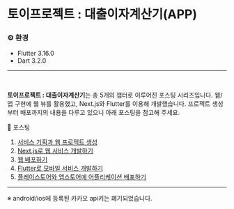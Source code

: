 # 토이프로젝트 : 대출이자계산기(APP)

### ⚙️ 환경

- Flutter 3.16.0
- Dart 3.2.0

---

<br>

**토이프로젝트 : 대출이자계산기**는 총 5개의 챕터로 이루어진 포스팅 시리즈입니다.
웹/앱 구현에 웹 뷰를 활용했고, Next.js와 Flutter를 이용해 개발했습니다.
프로젝트 생성부터 배포까지의 내용을 다루고 있으니 아래 포스팅을 참고해 주세요.

📒 포스팅

1. [서비스 기획과 웹 프로젝트 생성](https://shxrecord.tistory.com/334)
2. [Next.js로 웹 서비스 개발하기](https://shxrecord.tistory.com/335)
3. [웹 배포하기](https://shxrecord.tistory.com/339)
4. [Flutter로 모바일 서비스 개발하기](https://shxrecord.tistory.com/341)
5. [플레이스토어와 앱스토어에 어플리케이션 배포하기](https://shxrecord.tistory.com/344)

---

※ android/ios에 등록된 카카오 api키는 폐기되었습니다.
